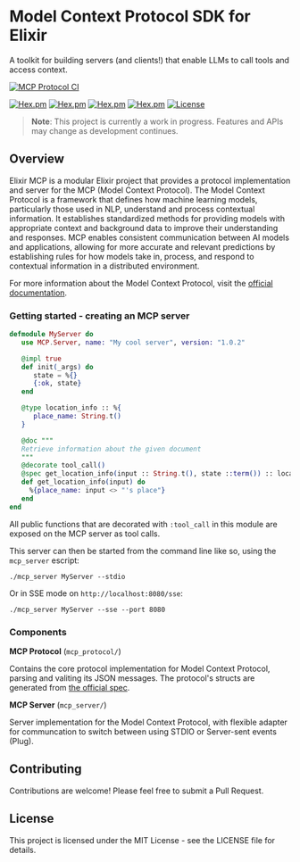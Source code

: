 # Model Context Protocol SDK for Elixir

A toolkit for building servers (and clients!) that enable LLMs to call tools and access context.

[![MCP Protocol CI](https://github.com/arjan/elixir-mcp/actions/workflows/mcp_protocol.yml/badge.svg)](https://github.com/arjan/elixir-mcp/actions/workflows/mcp_protocol.yml)

[![Hex.pm](https://img.shields.io/hexpm/v/mcp_protocol)](https://hex.pm/packages/mcp_protocol)
[![Hex.pm](https://img.shields.io/hexpm/v/mcp_server)](https://hex.pm/packages/mcp_server)
[![Hex.pm](https://img.shields.io/hexpm/dt/mcp_protocol)](https://hex.pm/packages/mcp_protocol)
[![Hex.pm](https://img.shields.io/hexpm/dt/mcp_server)](https://hex.pm/packages/mcp_server)
[![License](https://img.shields.io/hexpm/l/mcp_protocol)](https://github.com/arjan/elixir-mcp/blob/main/LICENSE)

> **Note**: This project is currently a work in progress. Features and APIs may change as development continues.

## Overview

Elixir MCP is a modular Elixir project that provides a protocol implementation and server for the MCP (Model Context Protocol). The Model Context Protocol is a framework that defines how machine learning models, particularly those used in NLP, understand and process contextual information. It establishes standardized methods for providing models with appropriate context and background data to improve their understanding and responses. MCP enables consistent communication between AI models and applications, allowing for more accurate and relevant predictions by establishing rules for how models take in, process, and respond to contextual information in a distributed environment.

For more information about the Model Context Protocol, visit the [official documentation](https://modelcontextprotocol.io/introduction).

### Getting started - creating an MCP server

```elixir
defmodule MyServer do
   use MCP.Server, name: "My cool server", version: "1.0.2"

   @impl true
   def init(_args) do
      state = %{}
      {:ok, state}
   end

   @type location_info :: %{
      place_name: String.t()
   }

   @doc """
   Retrieve information about the given document
   """
   @decorate tool_call()
   @spec get_location_info(input :: String.t(), state ::term()) :: location_info()
   def get_location_info(input) do
     %{place_name: input <> "'s place"}
   end
end
```

All public functions that are decorated with `:tool_call` in this module are exposed on the MCP server as tool calls.

This server can then be started from the command line like so, using the `mcp_server` escript:

```
./mcp_server MyServer --stdio
```

Or in SSE mode on `http://localhost:8080/sse`:

```
./mcp_server MyServer --sse --port 8080
```



### Components

**MCP Protocol** (`mcp_protocol/`)

Contains the core protocol implementation for Model Context Protocol, parsing and valiting its JSON messages. The protocol's structs are generated from [the official spec](https://github.com/modelcontextprotocol/specification/blob/main/schema/2025-03-26/schema.json).


**MCP Server** (`mcp_server/`)
  
Server implementation for the Model Context Protocol, with flexible adapter for communcation to switch between using STDIO or Server-sent events (Plug).


## Contributing

Contributions are welcome! Please feel free to submit a Pull Request.

## License

This project is licensed under the MIT License - see the LICENSE file for details.
